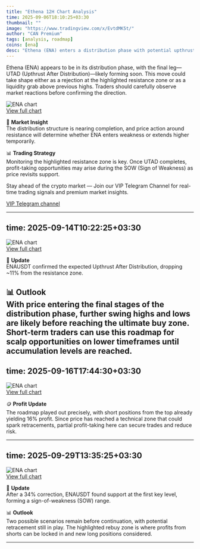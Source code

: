 ```yaml
---
title: "Ethena 12H Chart Analysis"
time: 2025-09-06T18:10:25+03:30
thumbnail: ""
image: "https://www.tradingview.com/x/EvtdMK5t/"
author: "CAN Premium"
tags: [analysis, roadmap]
coins: [ena]
desc: "Ethena (ENA) enters a distribution phase with potential upthrust action before weakness sets in."
---
```


Ethena (ENA) appears to be in its distribution phase, with the final leg—UTAD (Upthrust After Distribution)—likely forming soon. This move could take shape either as a rejection at the highlighted resistance zone or as a liquidity grab above previous highs. Traders should carefully observe market reactions before confirming the direction.  

![ENA chart](https://www.tradingview.com/x/EvtdMK5t/)  
[View full chart](https://www.tradingview.com/x/EvtdMK5t/)  

🔎 **Market Insight**  
The distribution structure is nearing completion, and price action around resistance will determine whether ENA enters weakness or extends higher temporarily.  

📊 **Trading Strategy**  
Monitoring the highlighted resistance zone is key. Once UTAD completes, profit-taking opportunities may arise during the SOW (Sign of Weakness) as price revisits support.  

Stay ahead of the crypto market — Join our VIP Telegram Channel for real-time trading signals and premium market insights.  

[VIP Telegram channel](https://t.me/+2znhsiCGpI81MzQ0)  
  
---
time: 2025-09-14T10:22:25+03:30  
---

![ENA chart](https://www.tradingview.com/x/wbiQzDUg/)  
[View full chart](https://www.tradingview.com/x/wbiQzDUg/)  

📌 **Update**  
ENAUSDT confirmed the expected Upthrust After Distribution, dropping ~11% from the resistance zone.  

📊 **Outlook**  
With price entering the final stages of the distribution phase, further swing highs and lows are likely before reaching the ultimate buy zone. Short-term traders can use this roadmap for scalp opportunities on lower timeframes until accumulation levels are reached.
---
time: 2025-09-16T17:44:30+03:30  
---
![ENA chart](https://www.tradingview.com/x/h2CX812N/)  
[View full chart](https://www.tradingview.com/x/h2CX812N/)  

🪙 **Profit Update**  
The roadmap played out precisely, with short positions from the top already yielding 16% profit. Since price has reached a technical zone that could spark retracements, partial profit-taking here can secure trades and reduce risk.

---
time: 2025-09-29T13:35:25+03:30
---

![ENA chart](https://www.tradingview.com/x/N4ZQR9GD/)  
[View full chart](https://www.tradingview.com/x/N4ZQR9GD/)  

🔎 **Update**  
After a 34% correction, ENAUSDT found support at the first key level, forming a sign-of-weakness (SOW) range.  

📊 **Outlook**  
Two possible scenarios remain before continuation, with potential retracement still in play. The highlighted rebuy zone is where profits from shorts can be locked in and new long positions considered.

---